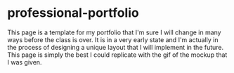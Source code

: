 # professional-portfolio
This page is a template for my portfolio that I'm sure I will change in many ways before the class is over. It is in a very early state and I'm actually in the process of designing a unique layout that I will implement in the future. This page is simply the best I could replicate with the gif of the mockup that I was given.
